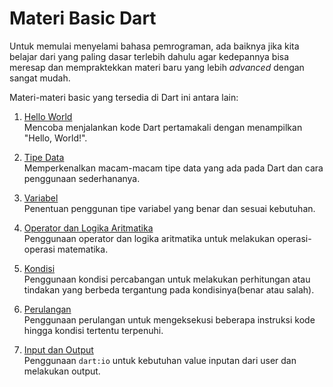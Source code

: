 # **Materi Basic Dart**

Untuk memulai menyelami bahasa pemrograman, ada baiknya jika kita belajar dari yang paling dasar terlebih dahulu agar kedepannya bisa meresap dan mempraktekkan materi baru yang lebih _advanced_ dengan sangat mudah.

Materi-materi basic yang tersedia di Dart ini antara lain:

1. [Hello World](https://github.com/bellshade/Dart/tree/main/basic/1_hello_world)<br/>
   Mencoba menjalankan kode Dart pertamakali dengan menampilkan "Hello, World!".

2. [Tipe Data](https://github.com/bellshade/Dart/tree/main/basic/2_tipe_data)<br>
   Memperkenalkan macam-macam tipe data yang ada pada Dart dan cara penggunaan sederhananya.

3. [Variabel](https://github.com/bellshade/Dart/tree/main/basic/3_variabel)<br>
   Penentuan penggunan tipe variabel yang benar dan sesuai kebutuhan.

4. [Operator dan Logika Aritmatika](https://github.com/bellshade/Dart/tree/main/basic/4_operator_dan_logika_aritmatika)<br>
   Penggunaan operator dan logika aritmatika untuk melakukan operasi-operasi matematika.

5. [Kondisi](https://github.com/bellshade/Dart/tree/main/basic/5_kondisi)<br>
   Penggunaan kondisi percabangan untuk melakukan perhitungan atau tindakan yang berbeda tergantung pada kondisinya(benar atau salah).

6. [Perulangan](https://github.com/bellshade/Dart/tree/main/basic/5_perulangan)<br>
   Penggunaan perulangan untuk mengeksekusi beberapa instruksi kode hingga kondisi tertentu terpenuhi.

7. [Input dan Output](https://github.com/bellshade/Dart/tree/main/basic/7_input)<br>
   Penggunaan `dart:io` untuk kebutuhan value inputan dari user dan melakukan output.

